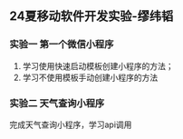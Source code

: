 ## 24夏移动软件开发实验-缪纬韬

### 实验一 第一个微信小程序
1. 学习使用快速启动模板创建小程序的方法；
2. 学习不使用模板手动创建小程序的方法

### 实验二 天气查询小程序
完成天气查询小程序，学习api调用
